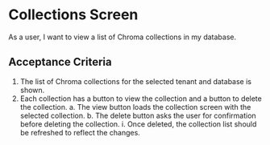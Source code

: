 # Collections Screen

As a user, I want to view a list of Chroma collections in my database.

## Acceptance Criteria

1. The list of Chroma collections for the selected tenant and database is shown.
2. Each collection has a button to view the collection and a button to delete the collection.
  a. The view button loads the collection screen with the selected collection.
  b. The delete button asks the user for confirmation before deleting the collection.
    i. Once deleted, the collection list should be refreshed to reflect the changes.

